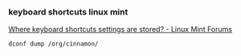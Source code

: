 ###  keyboard shortcuts  linux mint


[Where keyboard shortcuts settings are stored? - Linux Mint Forums](https://forums.linuxmint.com/viewtopic.php?t=159521 "Where keyboard shortcuts settings are stored? - Linux Mint Forums")


 

```bash
dconf dump /org/cinnamon/

```

